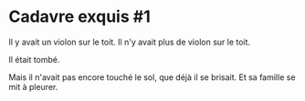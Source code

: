 # Cadavre exquis #1

Il y avait un violon sur le toit.
Il n'y avait plus de violon sur le toit.

Il était tombé.

Mais il n'avait pas encore touché le sol, que déjà il se brisait.
Et sa famille se mit à pleurer.
